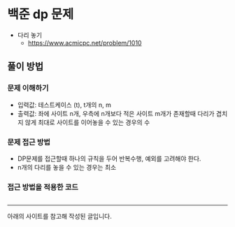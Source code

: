 # 백준 dp 문제

- 다리 놓기
  - https://www.acmicpc.net/problem/1010

## 풀이 방법

### 문제 이해하기

- 입력값: 테스트케이스 (t), t개의 n, m
- 출력값: 좌에 사이트 n개, 우측에 n개보다 적은 사이트 m개가 존재할때 다리가 겹치지 않게 최대로 사이트를 이어놓을 수 있는 경우의 수

### 문제 접근 방법

- DP문제를 접근할때 하나의 규칙을 두어 반복수행, 예외를 고려해야 한다.
- n개의 다리를 놓을 수 있는 경우는 최소

<!-- ### 해결하지 못한 이유 -->

### 접근 방법을 적용한 코드

```java

```

<!-- ### 구현 배경 지식 -->

<!--

### 문제를 해결한 코드

```java

```

### 문제를 해결한 방법 -->

---

아래의 사이트를 참고해 작성된 글입니다.
